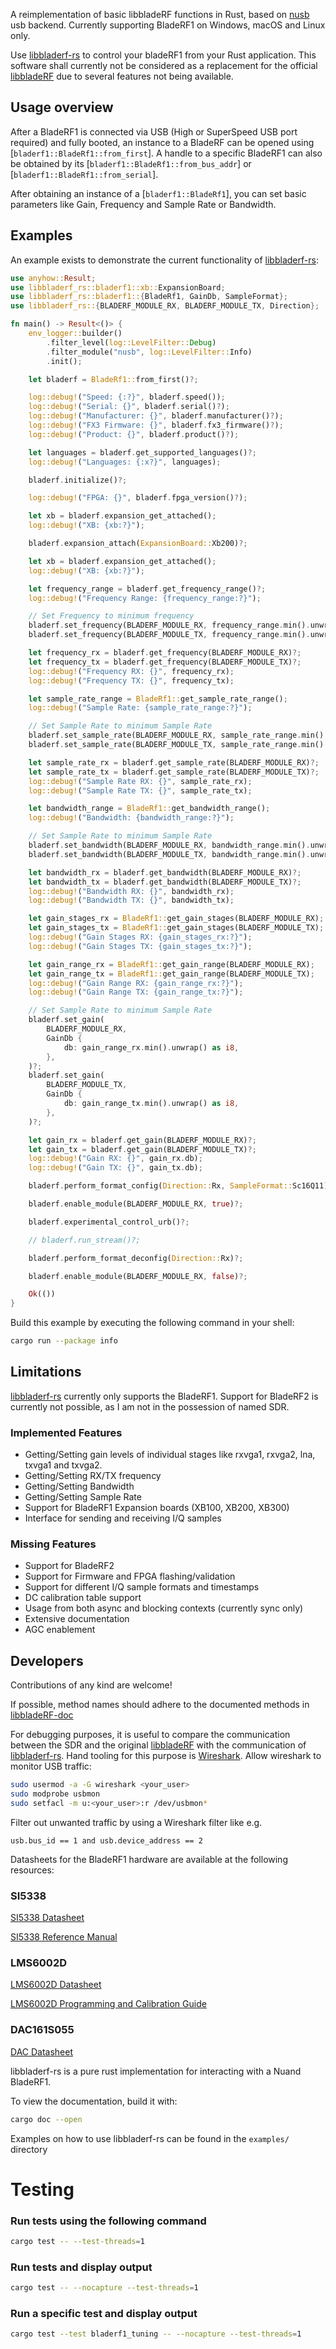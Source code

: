 A reimplementation of basic libbladeRF functions in Rust, based on [nusb] usb backend.
Currently supporting BladeRF1 on Windows, macOS and Linux only.

[nusb]: https://github.com/kevinmehall/nusb

Use [libbladerf-rs] to control your bladeRF1 from your Rust application. This software shall currently not be considered as a replacement for the official [libbladeRF]
due to several features not being available.

[libbladeRF]: https://github.com/Nuand/bladeRF
[libbladerf-rs]: https://github.com/ratzrattillo/libbladerf-rs


## Usage overview

After a BladeRF1 is connected via USB (High or SuperSpeed USB port required) and fully booted,
an instance to a BladeRF can be opened using [`bladerf1::BladeRf1::from_first`].
A handle to a specific BladeRF1 can also be obtained by its [`bladerf1::BladeRf1::from_bus_addr`] or [`bladerf1::BladeRf1::from_serial`].
<!-- or [`bladerf1::BladeRf1::from_fd`] on Android. -->

After obtaining an instance of a [`bladerf1::BladeRf1`], you can set basic parameters like Gain, Frequency
and Sample Rate or Bandwidth.

## Examples
An example exists to demonstrate the current functionality of [libbladerf-rs]:

```rust
use anyhow::Result;
use libbladerf_rs::bladerf1::xb::ExpansionBoard;
use libbladerf_rs::bladerf1::{BladeRf1, GainDb, SampleFormat};
use libbladerf_rs::{BLADERF_MODULE_RX, BLADERF_MODULE_TX, Direction};

fn main() -> Result<()> {
    env_logger::builder()
        .filter_level(log::LevelFilter::Debug)
        .filter_module("nusb", log::LevelFilter::Info)
        .init();

    let bladerf = BladeRf1::from_first()?;

    log::debug!("Speed: {:?}", bladerf.speed());
    log::debug!("Serial: {}", bladerf.serial()?);
    log::debug!("Manufacturer: {}", bladerf.manufacturer()?);
    log::debug!("FX3 Firmware: {}", bladerf.fx3_firmware()?);
    log::debug!("Product: {}", bladerf.product()?);

    let languages = bladerf.get_supported_languages()?;
    log::debug!("Languages: {:x?}", languages);

    bladerf.initialize()?;

    log::debug!("FPGA: {}", bladerf.fpga_version()?);

    let xb = bladerf.expansion_get_attached();
    log::debug!("XB: {xb:?}");

    bladerf.expansion_attach(ExpansionBoard::Xb200)?;

    let xb = bladerf.expansion_get_attached();
    log::debug!("XB: {xb:?}");

    let frequency_range = bladerf.get_frequency_range()?;
    log::debug!("Frequency Range: {frequency_range:?}");

    // Set Frequency to minimum frequency
    bladerf.set_frequency(BLADERF_MODULE_RX, frequency_range.min().unwrap() as u64)?;
    bladerf.set_frequency(BLADERF_MODULE_TX, frequency_range.min().unwrap() as u64)?;

    let frequency_rx = bladerf.get_frequency(BLADERF_MODULE_RX)?;
    let frequency_tx = bladerf.get_frequency(BLADERF_MODULE_TX)?;
    log::debug!("Frequency RX: {}", frequency_rx);
    log::debug!("Frequency TX: {}", frequency_tx);

    let sample_rate_range = BladeRf1::get_sample_rate_range();
    log::debug!("Sample Rate: {sample_rate_range:?}");

    // Set Sample Rate to minimum Sample Rate
    bladerf.set_sample_rate(BLADERF_MODULE_RX, sample_rate_range.min().unwrap() as u32)?;
    bladerf.set_sample_rate(BLADERF_MODULE_TX, sample_rate_range.min().unwrap() as u32)?;

    let sample_rate_rx = bladerf.get_sample_rate(BLADERF_MODULE_RX)?;
    let sample_rate_tx = bladerf.get_sample_rate(BLADERF_MODULE_TX)?;
    log::debug!("Sample Rate RX: {}", sample_rate_rx);
    log::debug!("Sample Rate TX: {}", sample_rate_tx);

    let bandwidth_range = BladeRf1::get_bandwidth_range();
    log::debug!("Bandwidth: {bandwidth_range:?}");

    // Set Sample Rate to minimum Sample Rate
    bladerf.set_bandwidth(BLADERF_MODULE_RX, bandwidth_range.min().unwrap() as u32)?;
    bladerf.set_bandwidth(BLADERF_MODULE_TX, bandwidth_range.min().unwrap() as u32)?;

    let bandwidth_rx = bladerf.get_bandwidth(BLADERF_MODULE_RX)?;
    let bandwidth_tx = bladerf.get_bandwidth(BLADERF_MODULE_TX)?;
    log::debug!("Bandwidth RX: {}", bandwidth_rx);
    log::debug!("Bandwidth TX: {}", bandwidth_tx);

    let gain_stages_rx = BladeRf1::get_gain_stages(BLADERF_MODULE_RX);
    let gain_stages_tx = BladeRf1::get_gain_stages(BLADERF_MODULE_TX);
    log::debug!("Gain Stages RX: {gain_stages_rx:?}");
    log::debug!("Gain Stages TX: {gain_stages_tx:?}");

    let gain_range_rx = BladeRf1::get_gain_range(BLADERF_MODULE_RX);
    let gain_range_tx = BladeRf1::get_gain_range(BLADERF_MODULE_TX);
    log::debug!("Gain Range RX: {gain_range_rx:?}");
    log::debug!("Gain Range TX: {gain_range_tx:?}");

    // Set Sample Rate to minimum Sample Rate
    bladerf.set_gain(
        BLADERF_MODULE_RX,
        GainDb {
            db: gain_range_rx.min().unwrap() as i8,
        },
    )?;
    bladerf.set_gain(
        BLADERF_MODULE_TX,
        GainDb {
            db: gain_range_tx.min().unwrap() as i8,
        },
    )?;

    let gain_rx = bladerf.get_gain(BLADERF_MODULE_RX)?;
    let gain_tx = bladerf.get_gain(BLADERF_MODULE_TX)?;
    log::debug!("Gain RX: {}", gain_rx.db);
    log::debug!("Gain TX: {}", gain_tx.db);

    bladerf.perform_format_config(Direction::Rx, SampleFormat::Sc16Q11)?;

    bladerf.enable_module(BLADERF_MODULE_RX, true)?;

    bladerf.experimental_control_urb()?;

    // bladerf.run_stream()?;

    bladerf.perform_format_deconfig(Direction::Rx)?;

    bladerf.enable_module(BLADERF_MODULE_RX, false)?;

    Ok(())
}
```

Build this example by executing the following command in your shell:
```bash
cargo run --package info
```

## Limitations

[libbladerf-rs] currently only supports the BladeRF1. Support for BladeRF2 is currently not
possible, as I am not in the possession of named SDR.

### Implemented Features
- Getting/Setting gain levels of individual stages like rxvga1, rxvga2, lna, txvga1 and txvga2.
- Getting/Setting RX/TX frequency
- Getting/Setting Bandwidth
- Getting/Setting Sample Rate
- Support for BladeRF1 Expansion boards (XB100, XB200, XB300)
- Interface for sending and receiving I/Q samples

### Missing Features
- Support for BladeRF2
- Support for Firmware and FPGA flashing/validation
- Support for different I/Q sample formats and timestamps
- DC calibration table support
- Usage from both async and blocking contexts (currently sync only)
- Extensive documentation
- AGC enablement

## Developers
Contributions of any kind are welcome!

If possible, method names should adhere to the documented methods in [libbladeRF-doc]

[libbladeRF-doc]: https://www.nuand.com/libbladeRF-doc/v2.5.0/modules.html
[Wireshark]: https://www.wireshark.org/download.html

For debugging purposes, it is useful to compare the communication between the SDR and
the original [libbladeRF] with the communication of [libbladerf-rs].
Hand tooling for this purpose is [Wireshark]. Allow wireshark to monitor USB traffic:

```bash
sudo usermod -a -G wireshark <your_user>
sudo modprobe usbmon
sudo setfacl -m u:<your_user>:r /dev/usbmon*
```

Filter out unwanted traffic by using a Wireshark filter like e.g.

```wireshark
usb.bus_id == 1 and usb.device_address == 2
```

Datasheets for the BladeRF1 hardware are available at the following resources:
### SI5338
[SI5338 Datasheet](https://www.skyworksinc.com/-/media/Skyworks/SL/documents/public/data-sheets/Si5338.pdf)

[SI5338 Reference Manual](https://www.skyworksinc.com/-/media/Skyworks/SL/documents/public/reference-manuals/Si5338-RM.pdf)

### LMS6002D
[LMS6002D Datasheet](https://cdn.sanity.io/files/yv2p7ubm/production/47449c61cd388c058561bfd3121b8a10b3d2c987.pdf)

[LMS6002D Programming and Calibration Guide](https://cdn.sanity.io/files/yv2p7ubm/production/d20182c51057add570a74bd51d9c1336e814ea90.pdf)

### DAC161S055
[DAC Datasheet](https://www.ti.com/lit/ds/symlink/dac161s055.pdf?ts=1739140548819&ref_url=https%253A%252F%252Fwww.ti.com%252Fproduct%252Fde-de%252FDAC161S055)

libbladerf-rs is a pure rust implementation for interacting with a Nuand BladeRF1.


To view the documentation, build it with:
```bash
cargo doc --open
```

Examples on how to use libbladerf-rs can be found in the `examples/` directory

# Testing

### Run tests using the following command

```bash
cargo test -- --test-threads=1
```

### Run tests and display output

```bash
cargo test -- --nocapture --test-threads=1
```

### Run a specific test and display output

```bash
cargo test --test bladerf1_tuning -- --nocapture --test-threads=1
```
